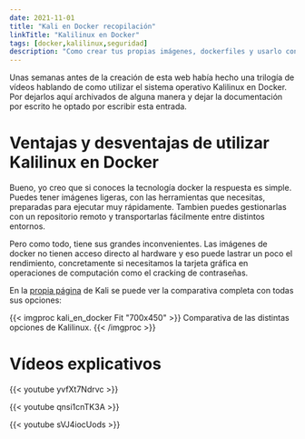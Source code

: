 ```yaml
---
date: 2021-11-01
title: "Kali en Docker recopilación"
linkTitle: "Kalilinux en Docker"
tags: [docker,kalilinux,seguridad]
description: "Como crear tus propias imágenes, dockerfiles y usarlo con interfaz gráfica"
---
```


Unas semanas antes de la creación de esta web había hecho una trilogía de vídeos hablando de como utilizar el sistema operativo Kalilinux en Docker. Por dejarlos aquí archivados de alguna manera y dejar la documentación por escrito he optado por escribir esta entrada.

# Ventajas y desventajas de utilizar Kalilinux en Docker
Bueno, yo creo que si conoces la tecnología docker la respuesta es simple. Puedes tener imágenes ligeras, con las herramientas que necesitas, preparadas para ejecutar muy rápidamente. Tambien puedes gestionarlas con un repositorio remoto y transportarlas fácilmente entre distintos entornos.

Pero como todo, tiene sus grandes inconvenientes. Las imágenes de docker no tienen acceso directo al hardware y eso puede lastrar un poco el rendimiento, concretamente si necesitamos la tarjeta gráfica en operaciones de computación como el cracking de contraseñas. 

En la [propia página](https://www.kali.org/get-kali/) de Kali se puede ver la comparativa completa con todas sus opciones:

{{< imgproc kali_en_docker Fit "700x450" >}}
Comparativa de las distintas opciones de Kalilinux.
{{< /imgproc >}}


# Vídeos explicativos
{{< youtube yvfXt7Ndrvc >}}

{{< youtube qnsi1cnTK3A >}}

{{< youtube sVJ4iocUods >}}

